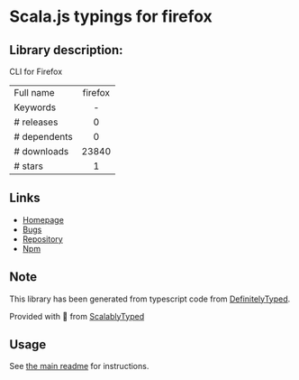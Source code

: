 
# Scala.js typings for firefox


## Library description:
CLI for Firefox

|                    |                 |
| ------------------ | :-------------: |
| Full name          | firefox |
| Keywords           | - |
| # releases         | 0 |
| # dependents       | 0 |
| # downloads        | 23840 |
| # stars            | 1 |

## Links
- [Homepage](https://github.com/mozilla/node-firefox)
- [Bugs](https://github.com/mozilla/node-firefox/issues)
- [Repository](https://github.com/mozilla/node-firefox)
- [Npm](https://www.npmjs.com/package/firefox)
    


## Note
This library has been generated from typescript code from [DefinitelyTyped](https://definitelytyped.org).

Provided with :purple_heart: from [ScalablyTyped](https://github.com/oyvindberg/ScalablyTyped)

## Usage
See [the main readme](../../readme.md) for instructions.


